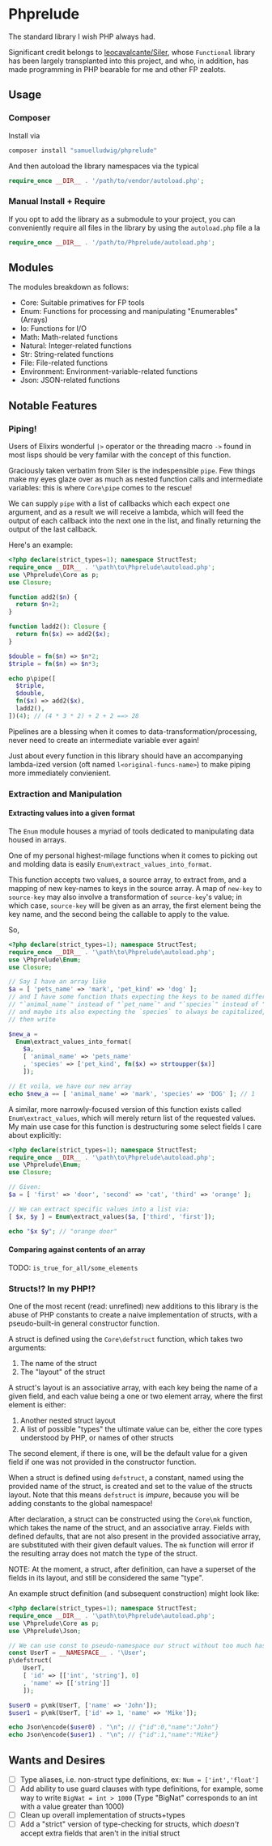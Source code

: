 # Phprelude

The standard library I wish PHP always had.

Significant credit belongs to [leocavalcante/Siler](https://github.com/leocavalcante/Siler), whose `Functional` library
has been largely transplanted into this project, and who, in addition, has made
programming in PHP bearable for me and other FP zealots.

## Usage

### Composer

Install via

```bash
composer install "samuelludwig/phprelude"
```

And then autoload the library namespaces via the typical

```php
require_once __DIR__ . '/path/to/vendor/autoload.php';
```

### Manual Install + Require

If you opt to add the library as a submodule to your project, you can conveniently
require all files in the library by using the `autoload.php` file a la

```php
require_once __DIR__ . '/path/to/Phprelude/autoload.php';
```

## Modules

The modules breakdown as follows:
  - Core: Suitable primatives for FP tools
  - Enum: Functions for processing and manipulating "Enumerables" (Arrays)
  - Io: Functions for I/O
  - Math: Math-related functions
  - Natural: Integer-related functions
  - Str: String-related functions
  - File: File-related functions
  - Environment: Environment-variable-related functions
  - Json: JSON-related functions

## Notable Features

### Piping!

Users of Elixirs wonderful `|>` operator or the threading macro `->` found in
most lisps should be very familar with the concept of this function.

Graciously taken verbatim from Siler is the indespensible `pipe`. Few things
make my eyes glaze over as much as nested function calls and intermediate
variables: this is where `Core\pipe` comes to the rescue!

We can supply `pipe` with a list of callbacks which each expect one argument,
and as a result we will receive a lambda, which will feed the output of each
callback into the next one in the list, and finally returning the output of the
last callback.

Here's an example:

```php
<?php declare(strict_types=1); namespace StructTest;
require_once __DIR__ . '\path\to\Phprelude\autoload.php';
use \Phprelude\Core as p;
use Closure;

function add2($n) {
  return $n+2;
}

function ladd2(): Closure {
  return fn($x) => add2($x);
}

$double = fn($n) => $n*2;
$triple = fn($n) => $n*3;

echo p\pipe([
  $triple,
  $double,
  fn($x) => add2($x),
  ladd2(),
])(4); // (4 * 3 * 2) + 2 + 2 ==> 28
```

Pipelines are a blessing when it comes to data-transformation/processing, never
need to create an intermediate variable ever again!

Just about every function in this library should have an accompanying
lambda-ized version (oft named `l<original-funcs-name>`) to make piping more
immediately convienient.

### Extraction and Manipulation

#### Extracting values into a given format

The `Enum` module houses a myriad of tools dedicated to manipulating data housed
in arrays.

One of my personal highest-milage functions when it comes to picking out and
molding data is easily `Enum\extract_values_into_format`.

This function accepts two values, a source array, to extract from, and a
mapping of new key-names to keys in the source array. A map of `new-key` to
`source-key` may also involve a transformation of `source-key`'s value; in
which case, `source-key` will be given as an array, the first element being
the key name, and the second being the callable to apply to the value.

So,

```php
<?php declare(strict_types=1); namespace StructTest;
require_once __DIR__ . '\path\to\Phprelude\autoload.php';
use \Phprelude\Enum;
use Closure;

// Say I have an array like
$a = [ 'pets_name' => 'mark', 'pet_kind' => 'dog' ];
// and I have some function thats expecting the keys to be named differently, like
// "`animal_name`" instead of "`pet_name`" and "`species`" instead of "`pet_kind`",
// and maybe its also expecting the `species` to always be capitalized, I could
// then write

$new_a =
  Enum\extract_values_into_format(
    $a,
    [ 'animal_name' => 'pets_name'
    , 'species' => ['pet_kind', fn($x) => strtoupper($x)]
    ]);

// Et voila, we have our new array
echo $new_a == [ 'animal_name' => 'mark', 'species' => 'DOG' ]; // 1
```

A similar, more narrowly-focused version of this function exists called
`Enum\extract_values`, which will merely return list of the requested values. My
main use case for this function is destructuring some select fields I care about
explicitly:

```php
<?php declare(strict_types=1); namespace StructTest;
require_once __DIR__ . '\path\to\Phprelude\autoload.php';
use \Phprelude\Enum;
use Closure;

// Given:
$a = [ 'first' => 'door', 'second' => 'cat', 'third' => 'orange' ];

// We can extract specific values into a list via:
[ $x, $y ] = Enum\extract_values($a, ['third', 'first']);

echo "$x $y"; // "orange door"
```

#### Comparing against contents of an array

TODO: `is_true_for_all/some_elements`

### Structs!? In my PHP!?

One of the most recent (read: unrefined) new additions to this library is the
abuse of PHP constants to create a naive implementation of structs, with a
pseudo-built-in general constructor function.

A struct is defined using the `Core\defstruct` function, which takes two
arguments:
  1. The name of the struct
  2. The "layout" of the struct

A struct's layout is an associative array, with each key being the name of a
given field, and each value being a one or two element array, where the first
element is either:
  1. Another nested struct layout
  2. A list of possible "types" the ultimate value can be, either the core types
     understood by PHP, or names of other structs

The second element, if there is one, will be the default value for a given field
if one was not provided in the constructor function.

When a struct is defined using `defstruct`, a constant, named using the provided
name of the struct, is created and set to the value of the structs layout. Note
that this means `defstruct` is *impure*, because you will be adding constants to
the global namespace!

After declaration, a struct can be constructed using the `Core\mk` function,
which takes the name of the struct, and an associative array. Fields with
defined defaults, that are not also present in the provided associative array,
are substituted with their given default values. The `mk` function will error if
the resulting array does not match the type of the struct.

NOTE: At the moment, a struct, after definition, can have a superset of the
fields in its layout, and still be considered the same "type".

An example struct definition (and subsequent construction) might look like:

```php
<?php declare(strict_types=1); namespace StructTest;
require_once __DIR__ . '\path\to\Phprelude\autoload.php';
use \Phprelude\Core as p;
use \Phprelude\Json;

// We can use const to pseudo-namespace our struct without too much hassle
const UserT = __NAMESPACE__ . '\User';
p\defstruct(
    UserT,
    [ 'id' => [['int', 'string'], 0]
    , 'name' => [['string']]
    ]);

$user0 = p\mk(UserT, ['name' => 'John']);
$user1 = p\mk(UserT, ['id' => 1, 'name' => 'Mike']);

echo Json\encode($user0) . "\n"; // {"id":0,"name":"John"}
echo Json\encode($user1) . "\n"; // {"id":1,"name":"Mike"}
```

## Wants and Desires

- [ ] Type aliases, i.e. non-struct type definitions, ex: `Num = ['int','float']`
- [ ] Add ability to use guard clauses with type definitions, for example, some
      way to write `BigNat = int > 1000` (Type "BigNat" corresponds to an int
      with a value greater than 1000)
- [ ] Clean up overall implementation of structs+types
- [ ] Add a "strict" version of type-checking for structs, which *doesn't* accept
      extra fields that aren't in the initial struct
